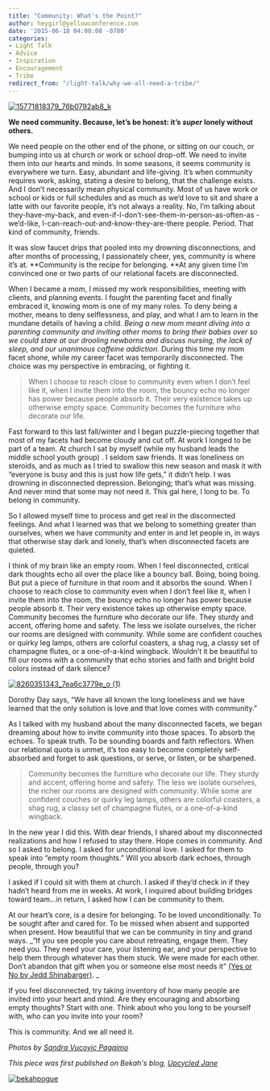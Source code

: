 ```yaml
---
title: "Community: What's the Point?"
author: heygirl@yellowconference.com
date: '2015-06-18 04:00:08 -0700'
categories:
- Light Talk
- Advice
- Inspiration
- Encouragement
- Tribe
redirect_from: "/light-talk/why-we-all-need-a-tribe/"
---
```


[![15771818379_76b0792ab8_k](https://yellow-blog-images.imgix.net/2015/06/15771818379_76b0792ab8_k.jpg)](https://yellow-blog-images.imgix.net/2015/06/15771818379_76b0792ab8_k.jpg)

**We need community. Because, let’s be honest: it’s _super_ lonely without others.**

We need people on the other end of the phone, or sitting on our couch, or bumping into us at church
or work or school drop-off. We need to invite them into our hearts and minds. In some seasons, it
seems community is everywhere we turn. Easy, abundant and life-giving. It’s when community requires
work, asking, stating a desire to belong, that the challenge exists. And I don’t necessarily mean
physical community. Most of us have work or school or kids or full schedules and as much as we’d
love to sit and share a latte with our favorite people, it’s not always a reality. No, I’m talking
about they-have-my-back, and even-if-I-don’t-see-them-in-person-as-often-as -we’d-like,
I-can-reach-out-and-know-they-are-there people. Period. That kind of community, friends.

It was slow faucet drips that pooled into my drowning disconnections, and after months of
processing, I passionately cheer, yes, community is where it’s at. **Community is the recipe for
belonging. **At any given time I’m convinced one or two parts of our relational facets are
disconnected.

When I became a mom, I missed my work responsibilities, meeting with clients, and planning events. I
fought the parenting facet and finally embraced it, knowing mom is one of my many roles. To deny
being a mother, means to deny selflessness, and play, and what I am to learn in the mundane details
of having a child. _Being a new mom meant diving into a parenting community and inviting other moms
to bring their babies over so we could stare at our drooling newborns and discuss nursing, the lack
of sleep, and our unanimous caffeine addiction._ During this time my mom facet shone, while my
career facet was temporarily disconnected. The choice was my perspective in embracing, or fighting
it.

> When I choose to reach close to community even when I don’t feel like it, when I invite them into
> the room, the bouncy echo no longer has power because people absorb it. Their very existence takes
> up otherwise empty space. Community becomes the furniture who decorate our life.

Fast forward to this last fall/winter and I began puzzle-piecing together that most of my facets had
become cloudy and cut off. At work I longed to be part of a team. At church I sat by myself (while
my husband leads the middle school youth group) . I seldom saw friends. It was loneliness on
steroids, and as much as I tried to swallow this new season and mask it with “everyone is busy and
this is just how life gets,” it didn’t help. I was drowning in disconnected depression. Belonging;
that’s what was missing. And never mind that some may not need it. This gal here, I long to be. To
belong in community.

So I allowed myself time to process and get real in the disconnected feelings. And what I learned
was that we belong to something greater than ourselves, when we have community and enter in and let
people in, in ways that otherwise stay dark and lonely, that’s when disconnected facets are quieted.

I think of my brain like an empty room. When I feel disconnected, critical dark thoughts echo all
over the place like a bouncy ball. Boing, boing boing. But put a piece of furniture in that room and
it absorbs the sound. When I choose to reach close to community even when I don’t feel like it, when
I invite them into the room, the bouncy echo no longer has power because people absorb it. Their
very existence takes up otherwise empty space. Community becomes the furniture who decorate our
life. They sturdy and accent, offering home and safety. The less we isolate ourselves, the richer
our rooms are designed with community. While some are confident couches or quirky leg lamps, others
are colorful coasters, a shag rug, a classy set of champagne flutes, or a one-of-a-kind wingback.
Wouldn’t it be beautiful to fill our rooms with a community that echo stories and faith and bright
bold colors instead of dark silence?

[![8260351343_7ea6c3779e_o (1)](https://yellow-blog-images.imgix.net/2015/06/8260351343_7ea6c3779e_o-1.jpg)](https://yellow-blog-images.imgix.net/2015/06/8260351343_7ea6c3779e_o-1.jpg)

Dorothy Day says, “We have all known the long loneliness and we have learned that the only solution
is love and that love comes with community.”

As I talked with my husband about the many disconnected facets, we began dreaming about how to
invite community into those spaces. To absorb the echoes. To speak truth. To be sounding boards and
faith reflectors. When our relational quota is unmet, it’s too easy to become completely
self-absorbed and forget to ask questions, or serve, or listen, or be sharpened.

> Community becomes the furniture who decorate our life. They sturdy and accent, offering home and
> safety. The less we isolate ourselves, the richer our rooms are designed with community. While
> some are confident couches or quirky leg lamps, others are colorful coasters, a shag rug, a classy
> set of champagne flutes, or a one-of-a-kind wingback.

In the new year I did this. With dear friends, I shared about my disconnected realizations and how I
refused to stay there. Hope comes in community. And so I asked to belong. I asked for unconditional
love. I asked for them to speak into “empty room thoughts.” Will you absorb dark echoes, through
people, through you?

I asked if I could sit with them at church. I asked if they’d check in if they hadn’t heard from me
in weeks. At work, I inquired about building bridges toward team...in return, I asked how I can be
community to them.

At our heart’s core, is a desire for belonging. To be loved unconditionally. To be sought after and
cared for. To be missed when absent and supported when present. How beautiful that we can be
community in tiny and grand ways. _“If you see people you care about retreating, engage them. They
need you. They need your care, your listening ear, and your perspective to help them through
whatever has them stuck. We were made for each other. Don’t abandon that gift when you or someone
else most needs it" [(Yes or No by Jedd Shinabarger)](http://www.yesornobook.com/). _

If you feel disconnected, try taking inventory of how many people are invited into your heart and
mind. Are they encouraging and absorbing empty thoughts? Start with one. Think about who you long to
be yourself with, who can you invite into your room?

This is community. And we all need it.

_Photos by [Sandra Vucovic Pagaimo](https://www.flickr.com/photos/54132946@N08/with/8260351343/)_

_This piece was first published on Bekah's blog, [Upcycled Jane](http://www.upcycledjane.com/)_

[![bekahpogue](https://yellow-blog-images.imgix.net/2015/06/bekahpogue.jpg)](http://www.upcycledjane.com/)
